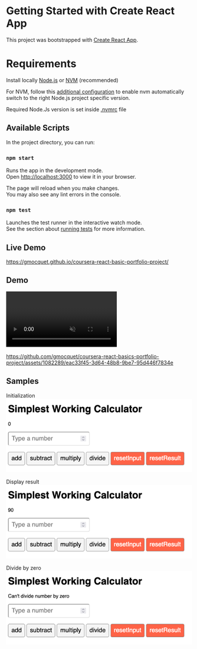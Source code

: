 # Getting Started with Create React App

This project was bootstrapped with [Create React App](https://github.com/facebook/create-react-app).

# Requirements

Install locally [Node.js](https://nodejs.org/en/learn/getting-started/how-to-install-nodejs) or [NVM](https://github.com/nvm-sh/nvm?tab=readme-ov-file#installing-and-updating) (recommended)

For NVM, follow this [additional configuration](https://github.com/nvm-sh/nvm?tab=readme-ov-file#zsh) to enable nvm automatically switch to the right Node.js project specific version.

Required Node.Js version is set inside [.nvmrc](.nvmrc) file

## Available Scripts

In the project directory, you can run:

### `npm start`

Runs the app in the development mode.\
Open [http://localhost:3000](http://localhost:3000) to view it in your browser.

The page will reload when you make changes.\
You may also see any lint errors in the console.

### `npm test`

Launches the test runner in the interactive watch mode.\
See the section about [running tests](https://facebook.github.io/create-react-app/docs/running-tests) for more information.

## Live Demo

https://gmocquet.github.io/coursera-react-basic-portfolio-project/

## Demo

<video autoplay loop muted>
    <source src="docs/mov/demo.mp4" type="video/mp4" />
</video>

https://github.com/gmocquet/coursera-react-basics-portfolio-project/assets/1082289/eac33f45-3d64-48b8-9be7-95d446f7834e

## Samples

Initialization<br>
![Init](docs/img/init.png)

Display result<br>
![Init](docs/img/result.png)

Divide by zero<br>
![Init](docs/img/divide-by-zero.png)
